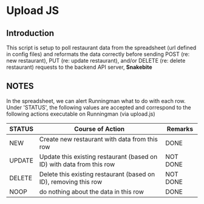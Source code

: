 # Upload JS

## Introduction

This script is setup to poll restaurant data from the spreadsheet (url defined in config files) and reformats the data correctly before sending POST (re: new restaurant), PUT (re: update restaurant), and/or DELETE (re: delete restaurant) requests to the backend API server, **Snakebite**

## NOTES

In the spreadsheet, we can alert Runningman what to do with each row.
Under 'STATUS', the following values are accepted and correspond to the following actions executable on Runningman (via upload.js)

| STATUS | Course of Action | Remarks |
| ------ | ---------------- | ------- |
| NEW | Create new restaurant with data from this row | DONE |
| UPDATE | Update this existing restaurant (based on ID) with data from this row | NOT DONE |
| DELETE | Delete this existing restaurant (based on ID), removing this row | NOT DONE |
| NOOP | do nothing about the data in this row | DONE |
